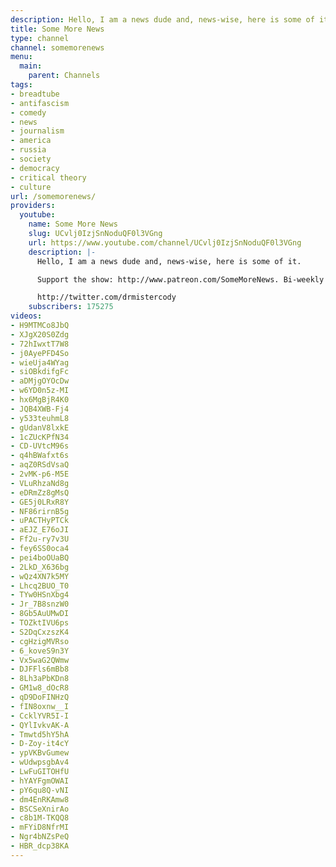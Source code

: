 ```yaml
---
description: Hello, I am a news dude and, news-wise, here is some of it.
title: Some More News
type: channel
channel: somemorenews
menu:
  main:
    parent: Channels
tags:
- breadtube
- antifascism
- comedy
- news
- journalism
- america
- russia
- society
- democracy
- critical theory
- culture
url: /somemorenews/
providers:
  youtube:
    name: Some More News
    slug: UCvlj0IzjSnNoduQF0l3VGng
    url: https://www.youtube.com/channel/UCvlj0IzjSnNoduQF0l3VGng
    description: |-
      Hello, I am a news dude and, news-wise, here is some of it.

      Support the show: http://www.patreon.com/SomeMoreNews. Bi-weekly full episodes every Sunday, and even more as time goes on.

      http://twitter.com/drmistercody
    subscribers: 175275
videos:
- H9MTMCo8JbQ
- XJgX20S0Zdg
- 72hIwxtT7W8
- j0AyePFD4So
- wieUja4WYag
- siOBkdifgFc
- aDMjgOYOcDw
- w6YD0n5z-MI
- hx6MgBjR4K0
- JQB4XWB-Fj4
- y533teuhmL8
- gUdanV8lxkE
- 1cZUcKPfN34
- CD-UVtcM96s
- q4hBWafxt6s
- aqZ0RSdVsaQ
- 2vMK-p6-M5E
- VLuRhzaNd8g
- eDRmZz8gMsQ
- GE5j0LRxR8Y
- NF86rirnB5g
- uPACTHyPTCk
- aEJZ_E76oJI
- Ff2u-ry7v3U
- fey6SS0oca4
- pei4boOUaBQ
- 2LkD_X636bg
- wQz4XN7k5MY
- Lhcq2BUO_T0
- TYw0HSnXbg4
- Jr_7B8snzW0
- 8Gb5AuUMwDI
- TOZktIVU6ps
- S2DqCxzszK4
- cgHzigMVRso
- 6_koveS9n3Y
- Vx5waG2QWmw
- DJFFls6mBb8
- 8Lh3aPbKDn8
- GM1w8_dOcR8
- qD9DoFINHzQ
- fIN8oxnw__I
- CcklYVR5I-I
- QYlIvkvAK-A
- Tmwtd5hY5hA
- D-Zoy-it4cY
- ypVKBvGumew
- wUdwpsgbAv4
- LwFuGITOHfU
- hYAYFgmOWAI
- pY6qu8Q-vNI
- dm4EnRKAmw8
- BSCSeXnirAo
- c8b1M-TKQQ8
- mFYiD8NfrMI
- Ngr4bNZsPeQ
- HBR_dcp38KA
---
```

